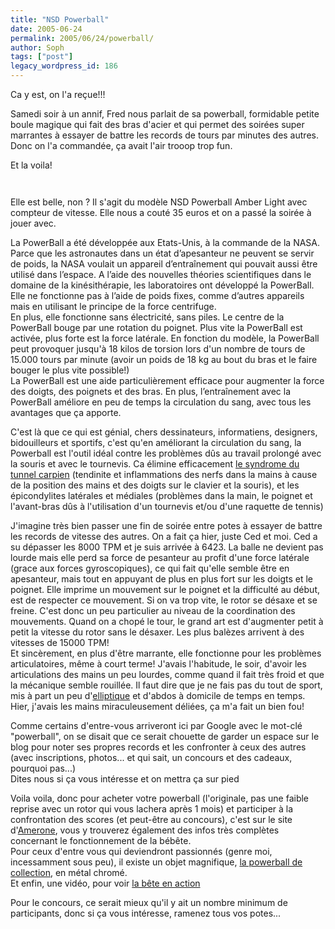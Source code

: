 ```yaml
---
title: "NSD Powerball"
date: 2005-06-24
permalink: 2005/06/24/powerball/
author: Soph
tags: ["post"]
legacy_wordpress_id: 186
---
```


Ca y est, on l'a reçue!!!

Samedi soir à un annif, Fred nous parlait de sa powerball, formidable petite boule magique qui fait des bras d'acier et qui permet des soirées super marrantes à essayer de battre les records de tours par minutes des autres. Donc on l'a commandée, ça avait l'air trooop trop fun.

Et la voila!

[<img src="https://64k.be/wp-content/uploads/2006/Powerball/PICT0032-(Medium).jpg" alt="" />](http://www.amerone.be/?mid=maedi_934)

<!-- excerpt -->

[<img src="https://64k.be/wp-content/uploads/2006/Powerball/PICT0034-(Medium).jpg" alt="" />](http://www.amerone.be/?mid=maedi_934)

Elle est belle, non&nbsp;? Il s'agit du modèle NSD Powerball Amber Light avec compteur de vitesse. Elle nous a couté 35 euros et on a passé la soirée à jouer avec.

La PowerBall a été développée aux Etats-Unis, à la commande de la NASA. Parce que les astronautes dans un état d&#8217;apesanteur ne peuvent se servir de poids, la NASA voulait un appareil d&#8217;entraînement qui pouvait aussi être utilisé dans l&#8217;espace. A l&#8217;aide des nouvelles théories scientifiques dans le domaine de la kinésithérapie, les laboratoires ont développé la PowerBall. Elle ne fonctionne pas à l&#8217;aide de poids fixes, comme d&#8217;autres appareils mais en utilisant le principe de la force centrifuge. <br />
En plus, elle fonctionne sans électricité, sans piles. Le centre de la PowerBall bouge par une rotation du poignet. Plus vite la PowerBall est activée, plus forte est la force latérale. En fonction du modèle, la PowerBall peut provoquer jusqu'à 18 kilos de torsion lors d'un nombre de tours de 15.000 tours par minute (avoir un poids de 18 kg au bout du bras et le faire bouger le plus vite possible!) <br />
La PowerBall est une aide particulièrement efficace pour augmenter la force des doigts, des poignets et des bras. En plus, l&#8217;entraînement avec la PowerBall améliore en peu de temps la circulation du sang, avec tous les avantages que ça apporte.

C'est là que ce qui est génial, chers dessinateurs, informatiens, designers, bidouilleurs et sportifs, c'est qu'en améliorant la circulation du sang, la Powerball est l'outil idéal contre les problèmes dûs au travail prolongé avec la souris et avec le tournevis. Ca élimine efficacement [le syndrome du tunnel carpien](http://www.css.ch/fr/40-syntc.gif) (tendinite et inflammations des nerfs dans la mains à cause de la position des mains et des doigts sur le clavier et la souris), et les épicondylites latérales et médiales (problèmes dans la main, le poignet et l'avant-bras dûs à l'utilisation d'un tournevis et/ou d'une raquette de tennis)

J'imagine très bien passer une fin de soirée entre potes à essayer de battre les records de vitesse des autres. On a fait ça hier, juste Ced et moi. Ced a su dépasser les 8000 TPM et je suis arrivée à 6423. La balle ne devient pas lourde mais elle perd sa force de pesanteur au profit d'une force latérale (grace aux forces gyroscopiques), ce qui fait qu'elle semble être en apesanteur, mais tout en appuyant de plus en plus fort sur les doigts et le poignet. Elle imprime un mouvement sur le poignet et la difficulté au début, est de respecter ce mouvement. Si on va trop vite, le rotor se désaxe et se freine. C'est donc un peu particulier au niveau de la coordination des mouvements. Quand on a chopé le tour, le grand art est d'augmenter petit à petit la vitesse du rotor sans le désaxer. Les plus balèzes arrivent à des vitesses de 15000 TPM! <br />
Et sincèrement, en plus d'être marrante, elle fonctionne pour les problèmes articulatoires, même à court terme! J'avais l'habitude, le soir, d'avoir les articulations des mains un peu lourdes, comme quand il fait très froid et que la mécanique semble rouillée. Il faut dire que je ne fais pas du tout de sport, mis à part un peu d'[elliptique](http://www.camif.fr/wwwSurf/images/loupes/4/3/I040200_239_2.jpg) et d'abdos à domicile de temps en temps. Hier, j'avais les mains miraculeusement déliées, ça m'a fait un bien fou!

Comme certains d'entre-vous arriveront ici par Google avec le mot-clé "powerball", on se disait que ce serait chouette de garder un espace sur le blog pour noter ses propres records et les confronter à ceux des autres (avec inscriptions, photos... et qui sait, un concours et des cadeaux, pourquoi pas...) <br />
Dites nous si ça vous intéresse et on mettra ça sur pied

Voila voila, donc pour acheter votre powerball (l'originale, pas une faible reprise avec un rotor qui vous lachera après 1 mois) et participer à la confrontation des scores (et peut-être au concours), c'est sur le site d'[Amerone](http://www.amerone.be/?mid=maedi_934), vous y trouverez également des infos très complètes concernant le fonctionnement de la bébête. <br />
Pour ceux d'entre vous qui deviendront passionnés (genre moi, incessamment sous peu), il existe un objet magnifique, [la powerball de collection](http://www.nsd.com.tw/pb388s.jpg), en métal chromé.<br />
Et enfin, une vidéo, pour voir [la bête en action](http://www.nokytech.net/images/dossiers/powerball/homepagevideo_r.gif)

Pour le concours, ce serait mieux qu'il y ait un nombre minimum de participants, donc si ça vous intéresse, ramenez tous vos potes...
